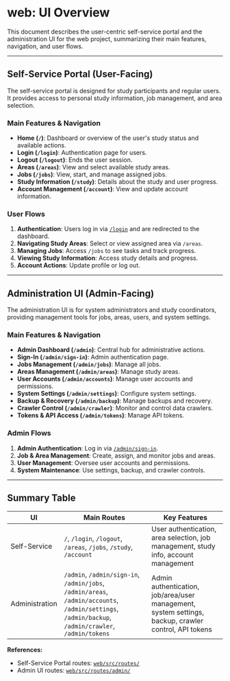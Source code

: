 # web: UI Overview

This document describes the user-centric self-service portal and the administration UI for the web project, summarizing their main features, navigation, and user flows.

---

## Self-Service Portal (User-Facing)

The self-service portal is designed for study participants and regular users. It provides access to personal study information, job management, and area selection.

### Main Features & Navigation

- **Home (`/`)**: Dashboard or overview of the user's study status and available actions.
- **Login (`/login`)**: Authentication page for users.
- **Logout (`/logout`)**: Ends the user session.
- **Areas (`/areas`)**: View and select available study areas.
- **Jobs (`/jobs`)**: View, start, and manage assigned jobs.
- **Study Information (`/study`)**: Details about the study and user progress.
- **Account Management (`/account`)**: View and update account information.

### User Flows

1. **Authentication**: Users log in via [`/login`](web/src/routes/login/+page.svelte) and are redirected to the dashboard.
2. **Navigating Study Areas**: Select or view assigned area via `/areas`.
3. **Managing Jobs**: Access `/jobs` to see tasks and track progress.
4. **Viewing Study Information**: Access study details and progress.
5. **Account Actions**: Update profile or log out.

---

## Administration UI (Admin-Facing)

The administration UI is for system administrators and study coordinators, providing management tools for jobs, areas, users, and system settings.

### Main Features & Navigation

- **Admin Dashboard (`/admin`)**: Central hub for administrative actions.
- **Sign-In (`/admin/sign-in`)**: Admin authentication page.
- **Jobs Management (`/admin/jobs`)**: Manage all jobs.
- **Areas Management (`/admin/areas`)**: Manage study areas.
- **User Accounts (`/admin/accounts`)**: Manage user accounts and permissions.
- **System Settings (`/admin/settings`)**: Configure system settings.
- **Backup & Recovery (`/admin/backup`)**: Manage backups and recovery.
- **Crawler Control (`/admin/crawler`)**: Monitor and control data crawlers.
- **Tokens & API Access (`/admin/tokens`)**: Manage API tokens.

### Admin Flows

1. **Admin Authentication**: Log in via [`/admin/sign-in`](web/src/routes/admin/sign-in/+page.svelte).
2. **Job & Area Management**: Create, assign, and monitor jobs and areas.
3. **User Management**: Oversee user accounts and permissions.
4. **System Maintenance**: Use settings, backup, and crawler controls.

---

## Summary Table

| UI                | Main Routes                | Key Features                                      |
|-------------------|---------------------------|---------------------------------------------------|
| Self-Service      | `/`, `/login`, `/logout`, `/areas`, `/jobs`, `/study`, `/account` | User authentication, area selection, job management, study info, account management |
| Administration    | `/admin`, `/admin/sign-in`, `/admin/jobs`, `/admin/areas`, `/admin/accounts`, `/admin/settings`, `/admin/backup`, `/admin/crawler`, `/admin/tokens` | Admin authentication, job/area/user management, system settings, backup, crawler control, API tokens |

**References:**  
- Self-Service Portal routes: [`web/src/routes/`](web/src/routes/)
- Admin UI routes: [`web/src/routes/admin/`](web/src/routes/admin/)